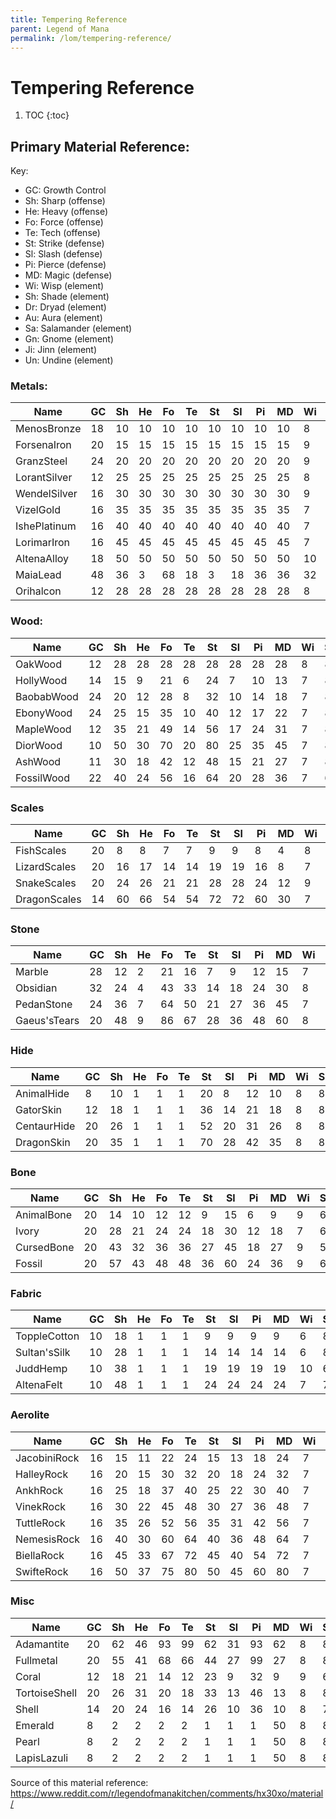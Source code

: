 ```yaml
---
title: Tempering Reference
parent: Legend of Mana
permalink: /lom/tempering-reference/
---
```


# Tempering Reference

1. TOC
{:toc}

## Primary Material Reference:
Key:
- GC: Growth Control
- Sh: Sharp (offense)
- He: Heavy (offense)
- Fo: Force (offense)
- Te: Tech (offense)
- St: Strike (defense)
- Sl: Slash (defense)
- Pi: Pierce (defense)
- MD: Magic (defense)
- Wi: Wisp (element)
- Sh: Shade (element)
- Dr: Dryad (element)
- Au: Aura (element)
- Sa: Salamander (element)
- Gn: Gnome (element)
- Ji: Jinn (element)
- Un: Undine (element)

### Metals: 
| Name | GC | Sh | He | Fo | Te | St | Sl | Pi | MD | Wi | Sh | Dr | Au | Sa | Gn | Ji | Un |
|-----|----|----|----|----|----|----|----|----|----|----|----|----|----|----|----|----|-----|
MenosBronze | 18 | 10 | 10 | 10 | 10 | 10 | 10 | 10 | 10 | 8 | 8 | 8 | 8 | 8 | 8 | 8 | 8 |
ForsenaIron | 20 | 15 | 15 | 15 | 15 | 15 | 15 | 15 | 15 | 9 | 9 | 9 | 9 | 9 | 9 | 9 | 9 |
GranzSteel | 24 | 20 | 20 | 20 | 20 | 20 | 20 | 20 | 20 | 9 | 9 | 9 | 9 | 9 | 9 | 9 | 9 |
LorantSilver | 12 | 25 | 25 | 25 | 25 | 25 | 25 | 25 | 25 | 8 | 6 | 7 | 7 | 7 | 7 | 7 | 7 |
WendelSilver | 16 | 30 | 30 | 30 | 30 | 30 | 30 | 30 | 30 | 9 | 7 | 8 | 8 | 8 | 8 | 8 | 8 |
VizelGold | 16 | 35 | 35 | 35 | 35 | 35 | 35 | 35 | 35 | 7 | 9 | 9 | 9 | 9 | 9 | 9 | 9 |
IshePlatinum | 16 | 40 | 40 | 40 | 40 | 40 | 40 | 40 | 40 | 7 | 7 | 8 | 8 | 8 | 8 | 8 | 8 |
LorimarIron | 16 | 45 | 45 | 45 | 45 | 45 | 45 | 45 | 45 | 7 | 9 | 9 | 9 | 9 | 9 | 9 | 9 |
AltenaAlloy | 18 | 50 | 50 | 50 | 50 | 50 | 50 | 50 | 50 | 10 | 10 | 10 | 10 | 10 | 10 | 10 | 10 |
MaiaLead | 48 | 36 | 3 | 68 | 18 | 3 | 18 | 36 | 36 | 32 | 32 | 32 | 32 | 32 | 32 | 32 | 32 |
Orihalcon | 12 | 28 | 28 | 28 | 28 | 28 | 28 | 28 | 28 | 8 | 8 | 7 | 10 | 7 | 9 | 6 | 8 |

### Wood:
| Name | GC | Sh | He | Fo | Te | St | Sl | Pi | MD | Wi | Sh | Dr | Au | Sa | Gn | Ji | Un |
|-----|----|----|----|----|----|----|----|----|----|----|----|----|----|----|----|----|-----|
OakWood | 12 | 28 | 28 | 28 | 28 | 28 | 28 | 28 | 28 | 8 | 8 | 7 | 10 | 7 | 9 | 6 | 8 |
HollyWood | 14 | 15 | 9 | 21 | 6 | 24 | 7 | 10 | 13 | 7 | 8 | 6 | 9 | 10 | 7 | 7 | 7 |
BaobabWood | 24 | 20 | 12 | 28 | 8 | 32 | 10 | 14 | 18 | 7 | 8 | 6 | 9 | 10 | 7 | 7 | 7 |
EbonyWood | 24 | 25 | 15 | 35 | 10 | 40 | 12 | 17 | 22 | 7 | 8 | 6 | 9 | 10 | 7 | 7 | 7 |
MapleWood | 12 | 35 | 21 | 49 | 14 | 56 | 17 | 24 | 31 | 7 | 8 | 6 | 9 | 10 | 7 | 7 | 7 |
DiorWood | 10 | 50 | 30 | 70 | 20 | 80 | 25 | 35 | 45 | 7 | 8 | 5 | 9 | 10 | 7 | 7 | 7 |
AshWood | 11 | 30 | 18 | 42 | 12 | 48 | 15 | 21 | 27 | 7 | 8 | 6 | 9 | 10 | 7 | 7 | 7 |
FossilWood | 22 | 40 | 24 | 56 | 16 | 64 | 20 | 28 | 36 | 7 | 6 | 6 | 9 | 10 | 6 | 7 | 7 |

### Scales
| Name | GC | Sh | He | Fo | Te | St | Sl | Pi | MD | Wi | Sh | Dr | Au | Sa | Gn | Ji | Un |
|-----|----|----|----|----|----|----|----|----|----|----|----|----|----|----|----|----|-----|
| FishScales | 20 | 8 | 8 | 7 | 7 | 9 | 9 | 8 | 4 |  8 | 8 | 8 | 8 | 8 | 8 | 8 | 6 |
| LizardScales | 20 | 16 | 17 | 14 | 14 | 19 | 19 | 16 | 8 | 7 | 9 | 8 | 8 | 7 | 8 | 8 | 9 |
| SnakeScales | 20 | 24 | 26 | 21 | 21 | 28 | 28 | 24 | 12 | 9 | 7 | 8 | 8 | 8 | 7 | 8 | 7 |
DragonScales | 14 | 60 | 66 | 54 | 54 | 72 | 72 | 60 | 30 | 7 | 7 | 7 | 7 | 6 | 7 | 7 | 7 |

### Stone
| Name | GC | Sh | He | Fo | Te | St | Sl | Pi | MD | Wi | Sh | Dr | Au | Sa | Gn | Ji | Un |
|-----|----|----|----|----|----|----|----|----|----|----|----|----|----|----|----|----|-----|
| Marble | 28 | 12 | 2 | 21 | 16 | 7 | 9 | 12 | 15 | 7 | 8 | 9 | 7 | 7 | 6 | 10 | 7 |
| Obsidian | 32 | 24 | 4 | 43 | 33 | 14 | 18 | 24 | 30 |  8 | 6 | 9 | 7 | 7 | 6 | 10 | 8 |
| PedanStone | 24 | 36 | 7 | 64 | 50 | 21 | 27 | 36 | 45 |  7 | 8 | 9 | 7 | 7 | 7 | 11 | 7 |
| Gaeus'sTears | 20 | 48 | 9 | 86 | 67 | 28 | 36 | 48 | 60 | 8 | 8 | 9 | 7 | 10 | 6 | 10 | 6 |

### Hide
| Name | GC | Sh | He | Fo | Te | St | Sl | Pi | MD | Wi | Sh | Dr | Au | Sa | Gn | Ji | Un |
|-----|----|----|----|----|----|----|----|----|----|----|----|----|----|----|----|----|-----|
| AnimalHide | 8 | 10 | 1 | 1 | 1 | 20 | 8 | 12 | 10 | 8 | 8 | 7 | 9 | 9 | 7 | 7 | 7 |
| GatorSkin | 12 | 18 | 1 | 1 | 1 | 36 | 14 | 21 | 18 |  8 | 8 | 7 | 9 | 9 | 8 | 8 | 6 |
| CentaurHide | 20 | 26 | 1 | 1 | 1 | 52 | 20 | 31 | 26 | 8 | 8 | 9 | 7 | 8 | 7 | 8 | 8 |
| DragonSkin | 20 | 35 | 1 | 1 | 1 | 70 | 28 | 42 | 35 | 8 | 8 | 7 | 9 | 5 | 10 | 5 | 10 |

### Bone
| Name | GC | Sh | He | Fo | Te | St | Sl | Pi | MD | Wi | Sh | Dr | Au | Sa | Gn | Ji | Un |
|-----|----|----|----|----|----|----|----|----|----|----|----|----|----|----|----|----|-----|
AnimalBone | 20 | 14 | 10 | 12 | 12 | 9 | 15 | 6 | 9 | 9 | 6 | 8 | 8 | 8 | 8 | 8 | 8 |
Ivory | 20 | 28 | 21 | 24 | 24 | 18 | 30 | 12 | 18 | 7 | 6 | 7 | 7 | 8 | 6 | 7 | 7 |
CursedBone | 20 | 43 | 32 | 36 | 36 | 27 | 45 | 18 | 27 | 9 | 5 | 9 | 7 | 9 | 7 | 9 | 7 |
Fossil | 20 | 57 | 43 | 48 | 48 | 36 | 60 | 24 | 36 | 9 | 6 | 8 | 8 | 10 | 6 | 10 | 6 |

### Fabric
| Name | GC | Sh | He | Fo | Te | St | Sl | Pi | MD | Wi | Sh | Dr | Au | Sa | Gn | Ji | Un |
|-----|----|----|----|----|----|----|----|----|----|----|----|----|----|----|----|----|-----|
ToppleCotton | 10 | 18 | 1 | 1 | 1 | 9 | 9 | 9 | 9 | 6 | 8 | 6 | 10 | 10 | 7 | 7 | 6 |
Sultan'sSilk | 10 | 28 | 1 | 1 | 1 | 14 | 14 | 14 | 14 | 6 | 8 | 6 | 10 | 10 | 7 | 7 | 6 |
JuddHemp | 10 | 38 | 1 | 1 | 1 | 19 | 19 | 19 | 19 | 10 | 6 | 6 | 10 | 10 | 7 | 7 | 6 |
AltenaFelt | 10 | 48 | 1 | 1 | 1 | 24 | 24 | 24 | 24 | 7 | 7 | 7 | 9 | 10 | 7 | 7 | 6 |

### Aerolite
| Name | GC | Sh | He | Fo | Te | St | Sl | Pi | MD | Wi | Sh | Dr | Au | Sa | Gn | Ji | Un |
|-----|----|----|----|----|----|----|----|----|----|----|----|----|----|----|----|----|-----|
JacobiniRock | 16 | 15 | 11 | 22 | 24 | 15 | 13 | 18 | 24 | 7 | 8 | 10 | 7 | 7 | 8 | 9 | 8 |
HalleyRock | 16 | 20 | 15 | 30 | 32 | 20 | 18 | 24 | 32 | 7 | 8 | 10 | 7 | 7 | 8 | 9 | 8 |
AnkhRock | 16 | 25 | 18 | 37 | 40 | 25 | 22 | 30 | 40 | 7 | 8 | 10 | 7 | 7 | 8 | 9 | 8 |
VinekRock | 16 | 30 | 22 | 45 | 48 | 30 | 27 | 36 | 48 | 7 | 8 | 10 | 7 | 7 | 8 | 9 | 8 |
TuttleRock | 16 | 35 | 26 | 52 | 56 | 35 | 31 | 42 | 56 | 7 | 8 | 10 | 7 | 7 | 8 | 9 | 8 |
NemesisRock | 16 | 40 | 30 | 60 | 64 | 40 | 36 | 48 | 64 | 7 | 8 | 10 | 7 | 7 | 8 | 9 | 8 |
BiellaRock | 16 | 45 | 33 | 67 | 72 | 45 | 40 | 54 | 72 | 7 | 8 | 10 | 7 | 7 | 8 | 9 | 8 |
SwifteRock | 16 | 50 | 37 | 75 | 80 | 50 | 45 | 60 | 80 | 7 | 8 | 10 | 7 | 7 | 8 | 9 | 8 |

### Misc
| Name | GC | Sh | He | Fo | Te | St | Sl | Pi | MD | Wi | Sh | Dr | Au | Sa | Gn | Ji | Un |
|-----|----|----|----|----|----|----|----|----|----|----|----|----|----|----|----|----|-----|
Adamantite | 20 | 62 | 46 | 93 | 99 | 62 | 31 | 93 | 62 | 8 | 8 | 8 | 8 | 8 | 8 | 8 | 8 |
Fullmetal | 20 | 55 | 41 | 68 | 66 | 44 | 27 | 99 | 27 | 8 | 8 | 8 | 8 | 8 | 8 | 8 | 8 |
Coral | 12 | 18 | 21 | 14 | 12 | 23 | 9 | 32 | 9 | 9 | 6 | 7 | 7 | 9 | 7 | 9 | 5 |
TortoiseShell | 20 | 26 | 31 | 20 | 18 | 33 | 13 | 46 | 13 | 8 | 8 | 9 | 7 | 9 | 8 | 9 | 7 |
Shell | 14 | 20 | 24 | 16 | 14 | 26 | 10 | 36 | 10 | 8 | 7 | 9 | 8 | 9 | 7 | 9 | 6 |
Emerald | 8 | 2 | 2 | 2 | 2 | 1 | 1 | 1 | 50 | 8 | 8 | 8 | 8 | 8 | 8 | 8 | 8 |
Pearl | 8 | 2 | 2 | 2 | 2 | 1 | 1 | 1 | 50 | 8 | 8 | 8 | 8 | 8 | 8 | 8 | 8 |
LapisLazuli | 8 | 2 | 2 | 2 | 2 | 1 | 1 | 1 | 50 | 8 | 8 | 8 | 8 | 8 | 8 | 8 | 8 |

Source of this material reference: https://www.reddit.com/r/legendofmanakitchen/comments/hx30xo/material/